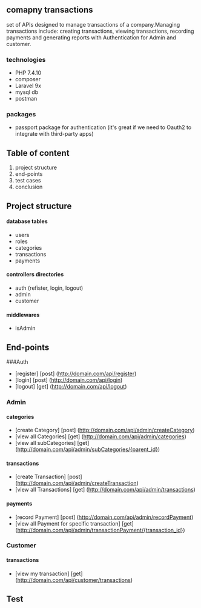 

## comapny transactions

set of APIs designed to manage transactions of a company.Managing transactions include: creating transactions, viewing transactions, recording
payments and generating reports with Authentication for Admin and customer.

### technologies
- PHP 7.4.10 
- composer
- Laravel 9x
- mysql db
- postman

### packages
- passport package for authentication (it's great if we need to Oauth2 to integrate with third-party apps)

## Table of content
1. project structure
2. end-points
3. test cases
4. conclusion

## Project structure
#### database tables
- users
- roles
- categories
- transactions
- payments

#### controllers directories
- auth (refister, login, logout)
- admin 
- customer

#### middlewares
- isAdmin

## End-points 
###Auth
- [register] [post] (http://domain.com/api/register)
- [login] [post] (http://domain.com/api/login) 
- [logout] [get] (http://domain.com/api/logout)

### Admin
#### categories
- [create Category] [post] (http://domain.com/api/admin/createCategory)
- [view all Categories] [get] (http://domain.com/api/admin/categories) 
- [view all subCategories] [get] (http://domain.com/api/admin/subCategories/{parent_id}) 
#### transactions
- [create Transaction] [post] (http://domain.com/api/admin/createTransaction)
- [view all Transactions] [get] (http://domain.com/api/admin/transactions)
#### payments
- [record Payment] [post] (http://domain.com/api/admin/recordPayment)
- [view all Payment for specific transaction] [get] (http://domain.com/api/admin/transactionPayment/{transaction_id})

### Customer
#### transactions
- [view my transaction] [get] (http://domain.com/api/customer/transactions)

## Test 
